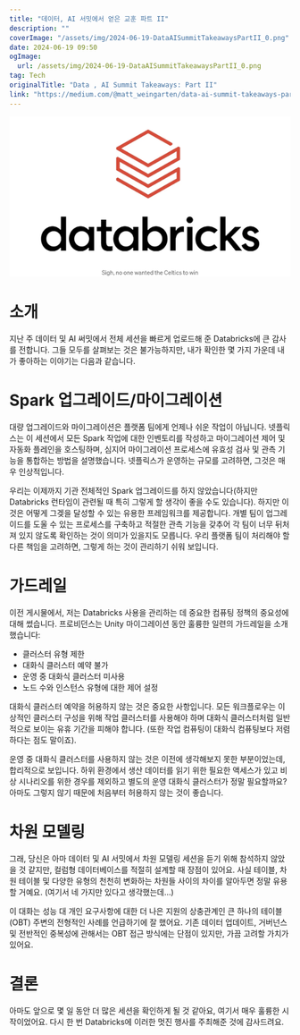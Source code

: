 ```yaml
---
title: "데이터, AI 서밋에서 얻은 교훈 파트 II"
description: ""
coverImage: "/assets/img/2024-06-19-DataAISummitTakeawaysPartII_0.png"
date: 2024-06-19 09:50
ogImage: 
  url: /assets/img/2024-06-19-DataAISummitTakeawaysPartII_0.png
tag: Tech
originalTitle: "Data , AI Summit Takeaways: Part II"
link: "https://medium.com/@matt_weingarten/data-ai-summit-takeaways-part-ii-32df7e6070f3"
---
```



<img src="/assets/img/2024-06-19-DataAISummitTakeawaysPartII_0.png" />

# 소개

지난 주 데이터 및 AI 써밋에서 전체 세션을 빠르게 업로드해 준 Databricks에 큰 감사를 전합니다. 그들 모두를 살펴보는 것은 불가능하지만, 내가 확인한 몇 가지 가운데 내가 좋아하는 이야기는 다음과 같습니다.

# Spark 업그레이드/마이그레이션

<div class="content-ad"></div>

대량 업그레이드와 마이그레이션은 플랫폼 팀에게 언제나 쉬운 작업이 아닙니다. 넷플릭스는 이 세션에서 모든 Spark 작업에 대한 인벤토리를 작성하고 마이그레이션 제어 및 자동화 플레인을 호스팅하며, 심지어 마이그레이션 프로세스에 유효성 검사 및 관측 기능을 통합하는 방법을 설명했습니다. 넷플릭스가 운영하는 규모를 고려하면, 그것은 매우 인상적입니다.

우리는 이제까지 기관 전체적인 Spark 업그레이드를 하지 않았습니다(하지만 Databricks 런타임이 관련될 때 특히 그렇게 할 생각이 좋을 수도 있습니다). 하지만 이것은 어떻게 그겢을 달성할 수 있는 유용한 프레임워크를 제공합니다. 개별 팀이 업그레이드를 도울 수 있는 프로세스를 구축하고 적절한 관측 기능을 갖추어 각 팀이 너무 뒤처져 있지 않도록 확인하는 것이 의미가 있을지도 모릅니다. 우리 플랫폼 팀이 처리해야 할 다른 책임을 고려하면, 그렇게 하는 것이 관리하기 쉬워 보입니다.

# 가드레일

이전 게시물에서, 저는 Databricks 사용을 관리하는 데 중요한 컴퓨팅 정책의 중요성에 대해 썼습니다. 프로비던스는 Unity 마이그레이션 동안 훌륭한 일련의 가드레일을 소개했습니다:

<div class="content-ad"></div>

- 클러스터 유형 제한
- 대화식 클러스터 예약 불가
- 운영 중 대화식 클러스터 미사용
- 노드 수와 인스턴스 유형에 대한 제어 설정

대화식 클러스터 예약을 허용하지 않는 것은 중요한 사항입니다. 모든 워크플로우는 이상적인 클러스터 구성을 위해 작업 클러스터를 사용해야 하며 대화식 클러스터처럼 일반적으로 보이는 유휴 기간을 피해야 합니다. (또한 작업 컴퓨팅이 대화식 컴퓨팅보다 저렴하다는 점도 말이죠).

운영 중 대화식 클러스터를 사용하지 않는 것은 이전에 생각해보지 못한 부분이었는데, 합리적으로 보입니다. 하위 환경에서 생산 데이터를 읽기 위한 필요한 액세스가 있고 비상 시나리오를 위한 경우를 제외하고 별도의 운영 대화식 클러스터가 정말 필요할까요? 아마도 그렇지 않기 때문에 처음부터 허용하지 않는 것이 좋습니다.

# 차원 모델링

<div class="content-ad"></div>

그래, 당신은 아마 데이터 및 AI 서밋에서 차원 모델링 세션을 듣기 위해 참석하지 않았을 것 같지만, 컬럼형 데이터베이스를 적절히 설계할 때 장점이 있어요. 사실 테이블, 차원 테이블 및 다양한 유형의 천천히 변화하는 차원들 사이의 차이를 알아두면 정말 유용할 거예요. (여기서 네 가지만 있다고 생각했는데...)

이 대화는 성능 대 개인 요구사항에 대한 더 나은 지원의 상충관계인 큰 하나의 테이블(OBT) 주변의 전형적인 사례를 언급하기에 잘 했어요. 기존 데이터 업데이트, 거버넌스 및 전반적인 중복성에 관해서는 OBT 접근 방식에는 단점이 있지만, 가끔 고려할 가치가 있어요.

# 결론

아마도 앞으로 몇 일 동안 더 많은 세션을 확인하게 될 것 같아요, 여기서 매우 훌륭한 시작이었어요. 다시 한 번 Databricks에 이러한 멋진 행사를 주최해준 것에 감사드려요.